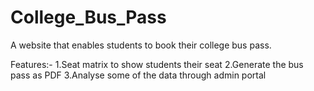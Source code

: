 # College_Bus_Pass
A website that enables students to book their college bus pass.

Features:-
1.Seat matrix to show students their seat
2.Generate the bus pass as PDF
3.Analyse some of the data through admin portal
